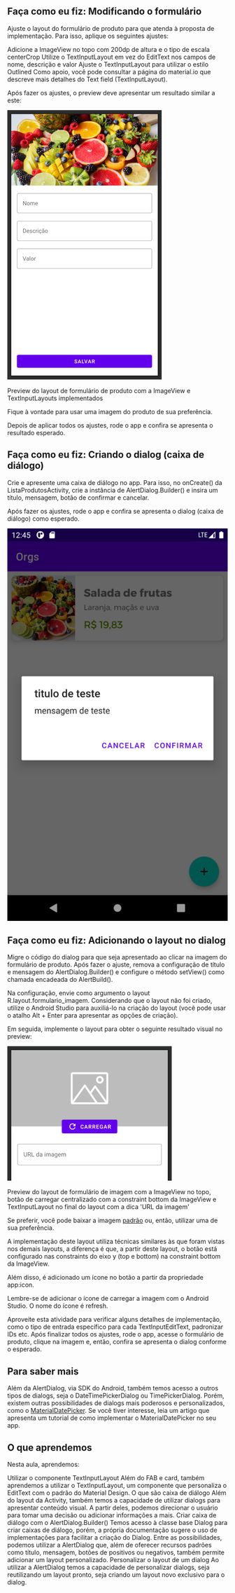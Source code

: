 ## Faça como eu fiz: Modificando o formulário

Ajuste o layout do formulário de produto para que atenda à proposta de implementação. Para isso, aplique os seguintes ajustes:

Adicione a ImageView no topo com 200dp de altura e o tipo de escala centerCrop
Utilize o TextInputLayout em vez do EditText nos campos de nome, descrição e valor
Ajuste o TextInputLayout para utilizar o estilo Outlined
Como apoio, você pode consultar a página do material.io que descreve mais detalhes do Text field (TextInputLayout).

Após fazer os ajustes, o preview deve apresentar um resultado similar a este:

![alt text](image.png)

Preview do layout de formulário de produto com a ImageView e TextInputLayouts implementados

Fique à vontade para usar uma imagem do produto de sua preferência.

Depois de aplicar todos os ajustes, rode o app e confira se apresenta o resultado esperado.

## Faça como eu fiz: Criando o dialog (caixa de diálogo)

Crie e apresente uma caixa de diálogo no app. Para isso, no onCreate() da ListaProdutosActivity, crie a instância de AlertDialog.Builder() e insira um título, mensagem, botão de confirmar e cancelar.

Após fazer os ajustes, rode o app e confira se apresenta o dialog (caixa de diálogo) como esperado.

![alt text](image-1.png)

## Faça como eu fiz: Adicionando o layout no dialog

Migre o código do dialog para que seja apresentado ao clicar na imagem do formulário de produto. Após fazer o ajuste, remova a configuração de título e mensagem do AlertDialog.Builder() e configure o método setView() como chamada encadeada do AlertBuild().

Na configuração, envie como argumento o layout R.layout.formulario_imagem. Considerando que o layout não foi criado, utilize o Android Studio para auxiliá-lo na criação do layout (você pode usar o atalho Alt + Enter para apresentar as opções de criação).

Em seguida, implemente o layout para obter o seguinte resultado visual no preview:

![alt text](image-2.png)

Preview do layout de formulário de imagem com a ImageView no topo, botão de carregar centralizado com a constraint bottom da ImageView e TextInputLayout no final do layout com a dica 'URL da imagem'

Se preferir, você pode baixar a imagem [padrão](https://github.com/alura-cursos/android-com-kotlin-personalizando-ui/archive/refs/heads/resources-imagem-padrao.zip) ou, então, utilizar uma de sua preferência.

A implementação deste layout utiliza técnicas similares às que foram vistas nos demais layouts, a diferença é que, a partir deste layout, o botão está configurado nas constraints do eixo y (top e bottom) na constraint bottom da ImageView.

Além disso, é adicionado um ícone no botão a partir da propriedade app:icon.

Lembre-se de adicionar o ícone de carregar a imagem com o Android Studio. O nome do ícone é refresh.

Aproveite esta atividade para verificar alguns detalhes de implementação, como o tipo de entrada específico para cada TextInputEditText, padronizar IDs etc. Após finalizar todos os ajustes, rode o app, acesse o formulário de produto, clique na imagem e, então, confira se apresenta o dialog conforme o esperado.

## Para saber mais

Além da AlertDialog, via SDK do Android, também temos acesso a outros tipos de dialogs, seja o DateTimePickerDialog ou TimePickerDialog. Porém, existem outras possibilidades de dialogs mais poderosos e personalizados, como o [MaterialDatePicker](https://material.io/components/date-pickers). Se você tiver interesse, leia um artigo que apresenta um tutorial de como implementar o MaterialDatePicker no seu app.

## O que aprendemos

Nesta aula, aprendemos:

Utilizar o componente TextInputLayout
Além do FAB e card, também aprendemos a utilizar o TextInputLayout, um componente que personaliza o EditText com o padrão do Material Design.
O que são caixa de diálogo
Além do layout da Activity, também temos a capacidade de utilizar dialogs para apresentar conteúdo visual. A partir deles, podemos direcionar o usuário para tomar uma decisão ou adicionar informações a mais.
Criar caixa de diálogo com o AlertDialog.Builder()
Temos acesso à classe base Dialog para criar caixas de diálogo, porém, a própria documentação sugere o uso de implementações para facilitar a criação do Dialog. Entre as possibilidades, podemos utilizar a AlertDialog que, além de oferecer recursos padrões como título, mensagem, botões de positivos ou negativos, também permite adicionar um layout personalizado.
Personalizar o layout de um dialog
Ao utilizar a AlertDialog temos a capacidade de personalizar dialogs, seja reutilizando um layout pronto, seja criando um layout novo exclusivo para o dialog.

